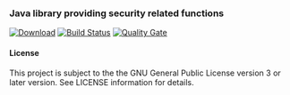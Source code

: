 ### Java library providing security related functions
[![Download](https://api.bintray.com/packages/hdecarne/maven/java-security/images/download.svg)](https://bintray.com/hdecarne/maven/java-security/_latestVersion)
[![Build Status](https://travis-ci.com/hdecarne/java-security.svg?branch=master)](https://travis-ci.com/hdecarne/java-security)
[![Quality Gate](https://sonarcloud.io/api/project_badges/measure?project=de.carne.common%3Ajava-security&metric=alert_status)](https://sonarcloud.io/dashboard/index/de.carne.common:java-security)

#### License
This project is subject to the the GNU General Public License version 3 or later version.
See LICENSE information for details.
